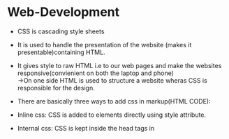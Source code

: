 # Web-Development
* CSS is cascading style sheets <br/>
* It is used to handle the presentation of the website (makes it presentable)containing HTML.<br/>
* It gives style to raw HTML i.e to our web pages and make the websites responsive(convienient on both the laptop and phone)<br/>
->On one side HTML is used to structure a website wheras CSS is responsible for the design.<br/>
* There are basically three ways to add css in markup(HTML CODE):<br/>
* Inline css: CSS is added to elements directly using style attribute.<br/>
* Internal css: CSS is kept inside the head tags in <style> tags.<br/>
* External css : CSS is kept separately inside a .css style sheet.(Preferred)
 ->Selectors :CSS selectors are used to find the element whose property will be set and are used to target the HTML elements(single/Multiple).<br/>
* There are basically four types of selectors: CSS element Selector	,CSS id selector, CSS class and css grouping selector.</br>
* The CSS box model is essentially a box that wraps around every HTML element. It consists of: margins, borders, padding, and the actual content. The image below illustrates the box model:</br>
* Content - The content of the box, where text and images appear</br>
* Padding - Clears an area around the content. The padding is transparent</br>
* Border - A border that goes around the padding and content</br>
* Margin - Clears an area outside the border. The margin is transparent</br>
* CSS Colors -Hex Codes
  A hexadecimal is a 6 digit representation of a color. The first two digits (RR) represent a red
  value, the next two are a green value (GG), and the last are the blue value (BB).
* Types Of Position Property :
  There are five types of position property :
  static,relative,absolute,fixed,sticky

* position: static;
  It is the default position of HTML elements.
* position: relative;
  It is used when we need to position an HTML element relative to its normal position.
  We can set the top, right, bottom, and left properties that will cause the element to adjust away from the normal position.

* position: absolute;
  An element with the absolute position will move according to the position of its parent element.
  In the absence of any parent element, the HTML element will be placed relative to the page.

* position: fixed;
  An element with position:fixed; will remain stuck to a specific position even after the page is scrolled.
  This position property is used when we want to keep an HTML element at a fixed spot no matter where on the page the user is.
																							 


